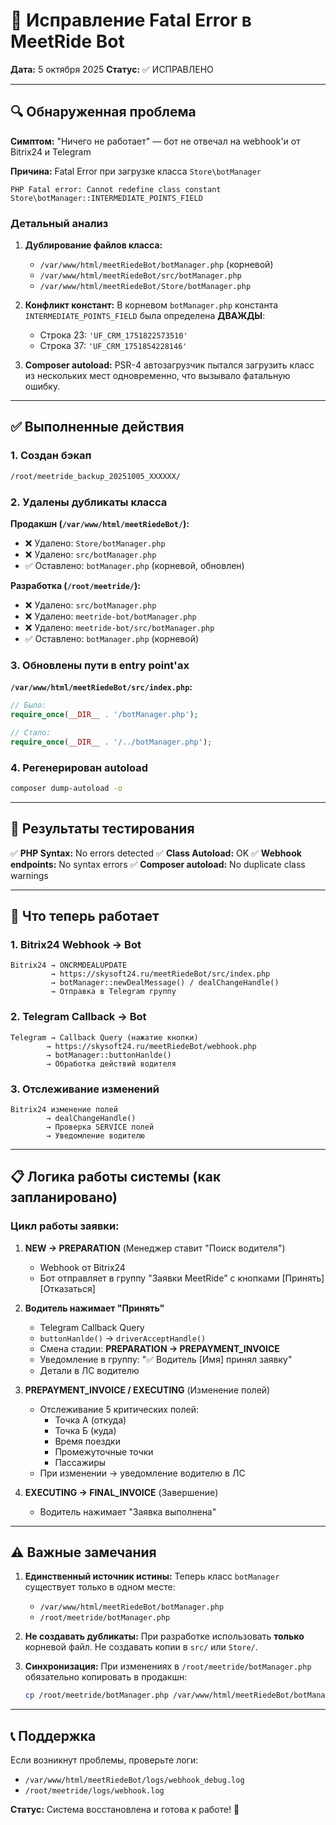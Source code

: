 # 🔧 Исправление Fatal Error в MeetRide Bot
**Дата:** 5 октября 2025
**Статус:** ✅ ИСПРАВЛЕНО

---

## 🔍 Обнаруженная проблема

**Симптом:** "Ничего не работает" — бот не отвечал на webhook'и от Bitrix24 и Telegram

**Причина:** Fatal Error при загрузке класса `Store\botManager`
```
PHP Fatal error: Cannot redefine class constant Store\botManager::INTERMEDIATE_POINTS_FIELD
```

### Детальный анализ

1. **Дублирование файлов класса:**
   - `/var/www/html/meetRiedeBot/botManager.php` (корневой)
   - `/var/www/html/meetRiedeBot/src/botManager.php`
   - `/var/www/html/meetRiedeBot/Store/botManager.php`

2. **Конфликт констант:**
   В корневом `botManager.php` константа `INTERMEDIATE_POINTS_FIELD` была определена **ДВАЖДЫ**:
   - Строка 23: `'UF_CRM_1751822573510'`
   - Строка 37: `'UF_CRM_1751854228146'`

3. **Composer autoload:**
   PSR-4 автозагрузчик пытался загрузить класс из нескольких мест одновременно, что вызывало фатальную ошибку.

---

## ✅ Выполненные действия

### 1. Создан бэкап
```bash
/root/meetride_backup_20251005_XXXXXX/
```

### 2. Удалены дубликаты класса
**Продакшн (`/var/www/html/meetRiedeBot/`):**
- ❌ Удалено: `Store/botManager.php`
- ❌ Удалено: `src/botManager.php`
- ✅ Оставлено: `botManager.php` (корневой, обновлен)

**Разработка (`/root/meetride/`):**
- ❌ Удалено: `src/botManager.php`
- ❌ Удалено: `meetride-bot/botManager.php`
- ❌ Удалено: `meetride-bot/src/botManager.php`
- ✅ Оставлено: `botManager.php` (корневой)

### 3. Обновлены пути в entry point'ах

**`/var/www/html/meetRiedeBot/src/index.php`:**
```php
// Было:
require_once(__DIR__ . '/botManager.php');

// Стало:
require_once(__DIR__ . '/../botManager.php');
```

### 4. Регенерирован autoload
```bash
composer dump-autoload -o
```

---

## 🧪 Результаты тестирования

✅ **PHP Syntax:** No errors detected
✅ **Class Autoload:** OK
✅ **Webhook endpoints:** No syntax errors
✅ **Composer autoload:** No duplicate class warnings

---

## 🎯 Что теперь работает

### 1. Bitrix24 Webhook → Bot
```
Bitrix24 → ONCRMDEALUPDATE
         → https://skysoft24.ru/meetRiedeBot/src/index.php
         → botManager::newDealMessage() / dealChangeHandle()
         → Отправка в Telegram группу
```

### 2. Telegram Callback → Bot
```
Telegram → Callback Query (нажатие кнопки)
        → https://skysoft24.ru/meetRiedeBot/webhook.php
        → botManager::buttonHanlde()
        → Обработка действий водителя
```

### 3. Отслеживание изменений
```
Bitrix24 изменение полей
        → dealChangeHandle()
        → Проверка SERVICE полей
        → Уведомление водителю
```

---

## 📋 Логика работы системы (как запланировано)

### Цикл работы заявки:

1. **NEW → PREPARATION** (Менеджер ставит "Поиск водителя")
   - Webhook от Bitrix24
   - Бот отправляет в группу "Заявки MeetRide" с кнопками [Принять] [Отказаться]

2. **Водитель нажимает "Принять"**
   - Telegram Callback Query
   - `buttonHanlde()` → `driverAcceptHandle()`
   - Смена стадии: **PREPARATION → PREPAYMENT_INVOICE**
   - Уведомление в группу: "✅ Водитель [Имя] принял заявку"
   - Детали в ЛС водителю

3. **PREPAYMENT_INVOICE / EXECUTING** (Изменение полей)
   - Отслеживание 5 критических полей:
     * Точка А (откуда)
     * Точка Б (куда)
     * Время поездки
     * Промежуточные точки
     * Пассажиры
   - При изменении → уведомление водителю в ЛС

4. **EXECUTING → FINAL_INVOICE** (Завершение)
   - Водитель нажимает "Заявка выполнена"

---

## ⚠️ Важные замечания

1. **Единственный источник истины:**
   Теперь класс `botManager` существует только в одном месте:
   - `/var/www/html/meetRiedeBot/botManager.php`
   - `/root/meetride/botManager.php`

2. **Не создавать дубликаты:**
   При разработке использовать **только** корневой файл. Не создавать копии в `src/` или `Store/`.

3. **Синхронизация:**
   При изменениях в `/root/meetride/botManager.php` обязательно копировать в продакшн:
   ```bash
   cp /root/meetride/botManager.php /var/www/html/meetRiedeBot/botManager.php
   ```

---

## 📞 Поддержка

Если возникнут проблемы, проверьте логи:
- `/var/www/html/meetRiedeBot/logs/webhook_debug.log`
- `/root/meetride/logs/webhook.log`

**Статус:** Система восстановлена и готова к работе! 🚀

